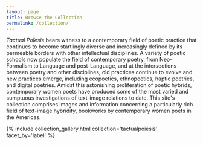 ```yaml
---
layout: page
title: Browse the Collection
permalink: /collection/
---
```


_Tactual Poïesis_ bears witness to a contemporary field of poetic practice that continues to become startlingly diverse and increasingly defined by its permeable borders with other intellectual disciplines. A variety of poetic schools now populate the field of contemporary poetry, from Neo-Formalism to Language and post-Language, and at the intersections between poetry and other disciplines, old practices continue to evolve and new practices emerge, including ecopoetics, ethnopoetics, haptic poetries, and digital poetries. Amidst this astonishing proliferation of poetic hybrids, contemporary women poets have produced some of the most varied and sumptuous investigations of text-image relations to date. This site's collection comprises images and information concerning a particularly rich field of text-image hybridity, bookworks by contemporary women poets in the Americas.


{% include collection_gallery.html collection='tactualpoiesis' facet_by='label' %}
